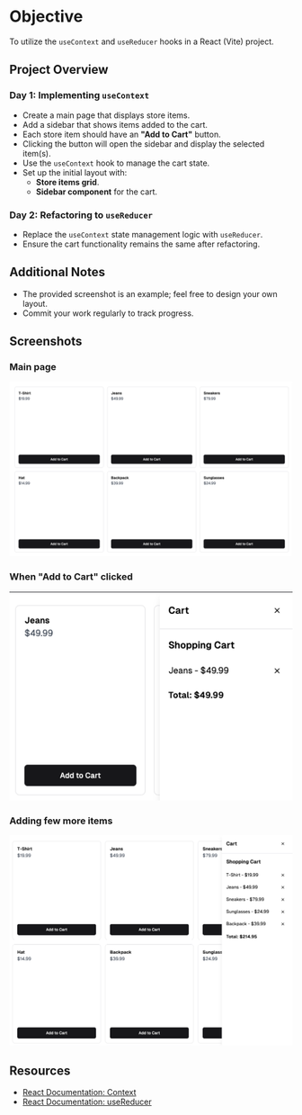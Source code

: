 # Objective

To utilize the `useContext` and `useReducer` hooks in a React (Vite) project.

## Project Overview

### Day 1: Implementing `useContext`
- Create a main page that displays store items.
- Add a sidebar that shows items added to the cart.
- Each store item should have an **"Add to Cart"** button.
- Clicking the button will open the sidebar and display the selected item(s).
- Use the `useContext` hook to manage the cart state.
- Set up the initial layout with:
  - **Store items grid**.
  - **Sidebar component** for the cart.

### Day 2: Refactoring to `useReducer`
- Replace the `useContext` state management logic with `useReducer`.
- Ensure the cart functionality remains the same after refactoring.

## Additional Notes
- The provided screenshot is an example; feel free to design your own layout.
- Commit your work regularly to track progress.

## Screenshots

### Main page
![Alt Text](./docs/1.png)

### When "Add to Cart" clicked
![Alt Text](./docs/2.png)

### Adding few more items
![Alt Text](./docs/3.png)



## Resources
- [React Documentation: Context](https://react.dev/reference/react/useContext)
- [React Documentation: useReducer](https://react.dev/reference/react/useReducer)
